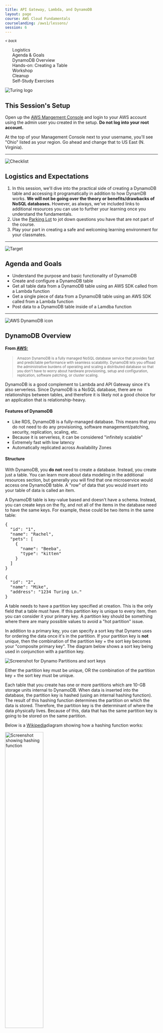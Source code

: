 ```yaml
---
title: API Gateway, Lambda, and DynamoDB
layout: page
course: AWS Cloud Fundamentals
courselanding: /aws1/lessons/
session: 6
---
```


<div id="wrapper">
  <nav id="toc">
    <small><a style="font-style: italic" href="javascript:history.back()" title="">< back</a></small>
    <ol>
      <li><a href="#logistics">Logistics</a></li>
      <li><a href="#agenda">Agenda & Goals</a></li>
      <li><a href="#dynamoOV">DynamoDB Overview</a></li>
      <li><a href="#createtable">Hands-on: Creating a Table</a></li>
      <li><a href="#workshop">Workshop</a></li>
      <li><a href="#cleanup">Cleanup</a></li>
      <li><a href="#selfstudy">Self-Study Exercises</a></li>
    </ol>
  </nav>
  <div id="content-container">
    <section>
      <img class="section-image" src="{{ site.url }}/assets/images/turing-logo-white.png" alt="Turing logo">
      <h2 class="section-header">This Session's Setup</h2>
      <p>Open up the <a href="http://console.aws.amazon.com">AWS Mangement Console</a> and login to your AWS account using the admin user you created in the setup. <b>Do not log into your root account.</b></p>
      <p>At the top of your Management Console next to your username, you'll see "Ohio" listed as your region. Go ahead and change that to US East (N. Virginia).</p>
    </section>
    <hr>
    <section>
      <a name="logistics"></a>
      <img class="section-image" src="{{ site.url }}/assets/images/logistics.svg" alt="Checklist">
      <h2 class="section-header">Logistics and Expectations</h2>
      <ol>
        <li>In this session, we'll dive into the practical side of creating a DynamoDB table and accessing it programatically in addition to how DynamDB works. <b>We will not be going over the theory or benefits/drawbacks of NoSQL databases.</b> However, as always, we've included links to additional resources you can use to further your learning once you understand the fundamentals.</li>
        <li>Use the <a target="blank" href="https://docs.google.com/document/d/1dyEaYh-OAaUiqfq7V1cxeeceQzGWbRIx_nHclqTISco/edit?usp=sharing">Parking Lot</a> to jot down questions you have that are not part of the course.</li>
        <li>Play your part in creating a safe and welcoming learning environment for your classmates.</li>
      </ol>
    </section>
    <hr>
    <section>
      <a name="agenda"></a>
      <img class="section-image" src="{{ site.url }}/assets/images/goals.svg" alt="Target">
      <h2 class="section-header">Agenda and Goals</h2>
      <ul>
        <li>Understand the purpose and basic functionality of DynamoDB</li>
        <li>Create and configure a DynamoDB table</li>
        <li>Get all table data from a DynamoDB table using an AWS SDK called from a Lambda function</li>
        <li>Get a single piece of data from a DynamoDB table using an AWS SDK called from a Lambda function</li>
        <li>Post data to a DynamoDB table inside of a Lamdba function</li>
      </ul>
    </section>
    <hr />
    <section>
      <a name="dynamoOV"></a>
      <img class="section-image" src="{{ site.url }}/assets/images/dynamodb.svg" alt="AWS DynamoDB icon">
      <h2 class="section-header">DynamoDB Overview</h2>
      <h4>From <a target="blank" href="">AWS:</a></h4>
      <blockquote><small>Amazon DynamoDB is a fully managed NoSQL database service that provides fast and predictable performance with seamless scalability. DynamoDB lets you offload the administrative burdens of operating and scaling a distributed database so that you don't have to worry about hardware provisioning, setup and configuration, replication, software patching, or cluster scaling.</small></blockquote>
      <p>DynamoDB is a good complement to Lambda and API Gateway since it's also serverless. Since DynamoDB is a NoSQL database, there are no relationships between tables, and therefore it is likely not a good choice for an application that is relationship-heavy.</p>
      <h4>Features of DynamoDB</h4>
      <ul>
        <li>Like RDS, DynamoDB is a fully-managed database. This means that you do not need to do any provisioning, software management/patching, security, replication, scaling, etc.</li>
        <li>Because it is serverless, it can be considered "infinitely scalable"</li>
        <li>Extremely fast with low latency</li>
        <li>Automatically replicated across Availability Zones</li>
      </ul>
      <h4>Structure</h4>
      <p>With DynamoDB, you <b>do not</b> need to create a database. Instead, you create just a table. You can learn more about data modeling in the additional resources section, but generally you will find that one microservice would access one DynamoDB table. A "row" of data that you would insert into your table of data is called an <span class="vocab">item</span>.</p>
      <p>A DynamoDB table is key-value based and doesn't have a schema. Instead, you can create keys on the fly, and not all of the items in the database need to have the same keys. For example, these could be two items in the same table:</p>
      <pre>{
  "id": "1",
  "name": "Rachel",
  "pets": [
    { 
      "name": "Beeba",
      "type": "kitten"
    }
  ]
}</pre>
<pre>{
  "id": "2",
  "name": "Mike",
  "address": "1234 Turing Ln."
}</pre>
      <p>A table needs to have a <span class="vocab">partition key</span> specified at creation. This is the only field that a table must have. If this partition key is unique to every item, then you can consider it your <span class="vocab">primary key</span>. A partition key should be something where there are many possible values to avoid a "hot partition" issue.</p>
      <p>In addition to a primary key, you can specify a <span class="vocab">sort key</span> that Dynamo uses for ordering the data once it's in the partition. If your partition key is <b>not</b> unique, then the combination of the partition key + the sort key becomes your "composite primary key". The diagram below shows a sort key being used in conjunction with a partition key.</p>
      <img class="screenshot" src="{{site.url}}/assets/images/partitionsort.png" alt="Screenshot for Dynamo Partitions and sort keys">
      <p>Either the partition key must be unique, OR the combination of the partition key + the sort key must be unique.</p>
      <p>Each table that you create has one or more <span class="vocab">partitions</span> which are 10-GB storage units internal to DynamoDB. When data is inserted into the database, the partition key is hashed (using an internal hashing function). The result of this hashing function determines the partition on which the data is stored. Therefore, the partition key is the determinant of where the data physically lives. Because of this, data that has the same partition key is going to be stored on the same partition.</p>
      <p>Below is a <a href="https://simple.wikipedia.org/wiki/Hash_function">Wikipedia</a>diagram showing how a hashing function works:</p>
      <img style="width: 50%" src="{{site.url}}/assets/images/hashing.png" alt="Screenshot showing hashing function">
      <p>Each table that you use has its own partitions, as shown in this <a href="">AWS</a> diagram below:</p>
      <img style="width: 70%" src="{{site.url}}/assets/images/tablespartitions.gif" alt="Screenshot showing separate partitions for each table">
      <br><br>
      <div class="together">
        <h4>Together: Tables, partition keys, and partitions</h4>
        <p>We'll walk through creating a diagram together showing the process of hashing a partition key and storing data in a DynamoDB table.</p>
      </div>
      <p>This next bit of info won't be relevant to what we're doing today, but you'll need to know it for AWS exams: When setting up a table, you must specify your read and write capacity units, which indicate how often you plan to read or write data <b>per second</b>. One read capacity unit (RCU) represents 1 strongly consistent read at 4kb/sec (or 2 eventually consistent reads at 4kb/sec), and 1 write capacity unit (WCU) represents 1 write for 1kb/sec. The number of RCUs and WCUs that you set up will determine to the amount of money you pay. Alternatively, you can set up your DynamoDB table in "on-demand mode" which means that any size workload will be accomodated by automatically scaling up or down. This setup is good for unpredictable workloads.</p>
      <p>Data in a DynamoDB table is automatically encrypted at rest.</p>
      <h4>Additional Resources</h4>
      <ul>
        <li><a target="blank" href="https://www.youtube.com/watch?v=Rmf8mrJ3X2s">Intro to NoSQL Data Modeling with Amazon DynamoDB</a></li>
        <li><a target="blank" href="https://docs.aws.amazon.com/amazondynamodb/latest/developerguide/HowItWorks.Partitions.html">How Partitions Work</a></li>
        <li><a target="blank" href="https://aws.amazon.com/blogs/database/choosing-the-right-dynamodb-partition-key/">Choosing the Right DynamoDB Partition Key</a></li>
        <li><a target="blank" href="https://aws.amazon.com/blogs/database/how-to-determine-if-amazon-dynamodb-is-appropriate-for-your-needs-and-then-plan-your-migration/">How to determine if Amazon DynamoDB is appropriate for your needs</a></li>
      </ul>
    </section>
    <hr>
    <section>
      <a name="createtable"></a>
      <h2 class="section-header">Creating a DynamoDB Table</h2>
      <br>
      <div class="together">
        <h4>Together: DynamoDB Tables and Items</h4>
        <p>In this section, we'll create a <code>pets</code> DynamoDB table with an <code>id</code> attribute (this will be both our partition key and our primary key) and a <code>name</code> attribute. Let's head into the Management Console.</p>
      </div>
      <h4>Scans vs. Queries</h4>
      <p>In order to pull out data, you can either do a <span class="vocab">query</span> or a <span class="vocab">scan</span>. A query only searches by partition key, but because of this is much more efficient. It only needs to go to the one specific partition where the data lives, grab it, and return it. A scan on the other hand grabs ALL of the data from the table, then filters through it to return the data you're looking for.</p>
      <h4>Additional Resources</h4>
      <ul>
        <li><a target="blank" href="https://docs.aws.amazon.com/amazondynamodb/latest/developerguide/bp-query-scan.html">Scans vs. Queries</a></li>
      </ul>
    </section>
    <hr>
    <section>
      <a name="workshop"></a>
      <h2 class="section-header">Workshop: Using Lambda to Access DynamoDB Data</h2>
      <ul>
        <li><a href="{{ site.url }}/aws1/lessons/6_ruby_workshop.html">Ruby DynamoDB Workshop</a></li>
        <li><a href="{{ site.url }}/aws1/lessons/6_node_workshop.html">Node DynamoDB Workshop</a></li>
      </ul>
    </section>
    <hr>
    <section>
      <a name="cleanup"></a>
      <img class="section-image" src="{{ site.url }}/assets/images/cleaning.svg" alt="Mop and bucket">
      <h2 class="section-header">Cleanup</h2>
      <ol>
        <li>Delete the S3 bucket that is hosting your static files</li>
        <li>Delete all of your Lambda functions.</li>
        <li>Delete your API gateway.</li>
        <li>Delete your DynamoDB table.</li>
        <li>Delete any IAM roles related to your Lambda functions, API Gateway, or DynamoDB table.</li>
      </ol>
    </section>
    <hr />
  </div>
</div>
<script
src="https://code.jquery.com/jquery-3.2.1.min.js"
integrity="sha256-hwg4gsxgFZhOsEEamdOYGBf13FyQuiTwlAQgxVSNgt4="
crossorigin="anonymous"></script>